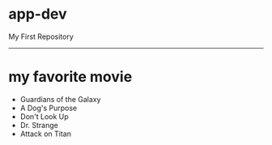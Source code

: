 # app-dev
My First Repository

---

# my favorite movie
- Guardians of the Galaxy
- A Dog's Purpose
- Don't Look Up
- Dr. Strange
- Attack on Titan
